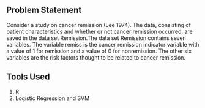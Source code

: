 ## Problem Statement

Consider a study on cancer remission (Lee 1974). The data, consisting of patient characteristics and whether or not cancer remission occurred, are saved in the data set Remission.The data set Remission contains seven variables. The variable remiss is the cancer remission indicator variable with a value of 1 for remission and a value of 0 for nonremission. The other six variables are the risk factors thought to be related to cancer remission.

## Tools Used

1. R
2. Logistic Regression and SVM
